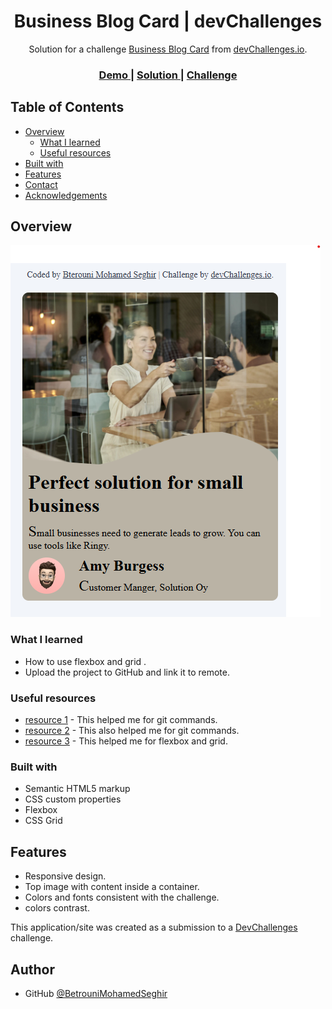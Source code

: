 
<h1 align="center">Business Blog Card | devChallenges</h1>

<div align="center">
   Solution for a challenge <a href="https://devchallenges.io/challenge/business-blog-card" target="_blank">Business Blog Card</a> from <a href="http://devchallenges.io" target="_blank">devChallenges.io</a>.
</div>

<div align="center">
  <h3>
    <a href="https://betrounimohamedseghir.github.io/business-blog-card/">
      Demo
    </a>
    <span> | </span>
    <a href="https://github.com/BetrouniMohamedSeghir/business-blog-card
    ">
      Solution
    </a>
    <span> | </span>
    <a href="https://devchallenges.io/challenge/business-blog-card">
      Challenge
    </a>
  </h3>
</div>

<!-- TABLE OF CONTENTS -->

## Table of Contents

- [Overview](#overview)
  - [What I learned](#what-i-learned)
  - [Useful resources](#useful-resources)
- [Built with](#built-with)
- [Features](#features)
- [Contact](#contact)
- [Acknowledgements](#acknowledgements)

<!-- OVERVIEW -->

## Overview

![screenshot](resources/screenshot.png)


### What I learned

- How to use flexbox and grid .
- Upload the project to GitHub and link it to remote.

### Useful resources


- [resource 1](https://chatgpt.com/c) - This helped me for git commands.
- [resource 2](https://www.youtube.com/@ElzeroWebSchool) - This also helped me for git commands.
- [resource 3](https://www.freecodecamp.org) - This helped me for flexbox and grid.


### Built with

<!-- This section should list any major frameworks that you built your project using. Here are a few examples.-->

- Semantic HTML5 markup
- CSS custom properties
- Flexbox
- CSS Grid


## Features

- Responsive design.
- Top image with content inside a container.
- Colors and fonts consistent with the challenge.
- colors contrast.

This application/site was created as a submission to a [DevChallenges](https://devchallenges.io/challenges-dashboard) challenge.


## Author

- GitHub [@BetrouniMohamedSeghir](https://github.com/BetrouniMohamedSeghir)

